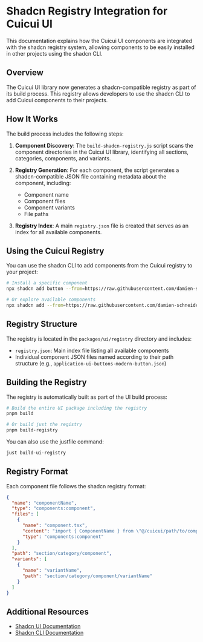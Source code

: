 # Shadcn Registry Integration for Cuicui UI

This documentation explains how the Cuicui UI components are integrated with the shadcn registry system, allowing components to be easily installed in other projects using the shadcn CLI.

## Overview

The Cuicui UI library now generates a shadcn-compatible registry as part of its build process. This registry allows developers to use the shadcn CLI to add Cuicui components to their projects.

## How It Works

The build process includes the following steps:

1. **Component Discovery**: The `build-shadcn-registry.js` script scans the component directories in the Cuicui UI library, identifying all sections, categories, components, and variants.

2. **Registry Generation**: For each component, the script generates a shadcn-compatible JSON file containing metadata about the component, including:
   - Component name
   - Component files
   - Component variants
   - File paths

3. **Registry Index**: A main `registry.json` file is created that serves as an index for all available components.

## Using the Cuicui Registry

You can use the shadcn CLI to add components from the Cuicui registry to your project:

```bash
# Install a specific component
npx shadcn add button --from=https://raw.githubusercontent.com/damien-schneider/cuicui/main/packages/ui/registry

# Or explore available components
npx shadcn add --from=https://raw.githubusercontent.com/damien-schneider/cuicui/main/packages/ui/registry
```

## Registry Structure

The registry is located in the `packages/ui/registry` directory and includes:

- `registry.json`: Main index file listing all available components
- Individual component JSON files named according to their path structure (e.g., `application-ui-buttons-modern-button.json`)

## Building the Registry

The registry is automatically built as part of the UI build process:

```bash
# Build the entire UI package including the registry
pnpm build

# Or build just the registry
pnpm build-registry
```

You can also use the justfile command:

```bash
just build-ui-registry
```

## Registry Format

Each component file follows the shadcn registry format:

```json
{
  "name": "componentName",
  "type": "components:component",
  "files": [
    {
      "name": "component.tsx",
      "content": "import { ComponentName } from \"@/cuicui/path/to/component\";\nexport { ComponentName };",
      "type": "components:component"
    }
  ],
  "path": "section/category/component",
  "variants": [
    {
      "name": "variantName",
      "path": "section/category/component/variantName"
    }
  ]
}
```

## Additional Resources

- [Shadcn UI Documentation](https://ui.shadcn.com/docs)
- [Shadcn CLI Documentation](https://ui.shadcn.com/docs/cli)